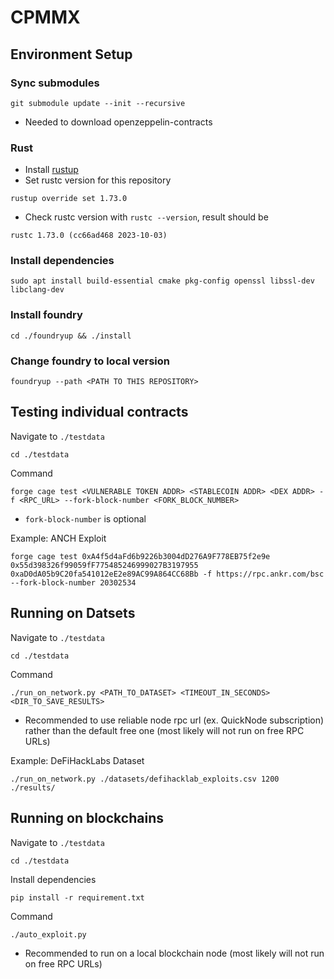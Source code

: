 # CPMMX

## Environment Setup

### Sync submodules
```
git submodule update --init --recursive
```
- Needed to download openzeppelin-contracts

### Rust
- Install [rustup](https://www.rust-lang.org/tools/install)
- Set rustc version for this repository
```
rustup override set 1.73.0
```
- Check rustc version with `rustc --version`, result should be
```
rustc 1.73.0 (cc66ad468 2023-10-03)
```

### Install dependencies
```
sudo apt install build-essential cmake pkg-config openssl libssl-dev libclang-dev
```
### Install foundry
```
cd ./foundryup && ./install
```
### Change foundry to local version
```
foundryup --path <PATH TO THIS REPOSITORY>
```

## Testing individual contracts
Navigate to `./testdata`
```
cd ./testdata
```

Command
```
forge cage test <VULNERABLE TOKEN ADDR> <STABLECOIN ADDR> <DEX ADDR> -f <RPC_URL> --fork-block-number <FORK_BLOCK_NUMBER>
```
- `fork-block-number` is optional

Example: ANCH Exploit
```
forge cage test 0xA4f5d4aFd6b9226b3004dD276A9F778EB75f2e9e 0x55d398326f99059fF775485246999027B3197955 0xaD0dA05b9C20fa541012eE2e89AC99A864CC68Bb -f https://rpc.ankr.com/bsc --fork-block-number 20302534
```

## Running on Datsets
Navigate to `./testdata`
```
cd ./testdata
```

Command
```
./run_on_network.py <PATH_TO_DATASET> <TIMEOUT_IN_SECONDS> <DIR_TO_SAVE_RESULTS>
```
- Recommended to use reliable node rpc url (ex. QuickNode subscription) rather than the default free one (most likely will not run on free RPC URLs)

Example: DeFiHackLabs Dataset
```
./run_on_network.py ./datasets/defihacklab_exploits.csv 1200 ./results/
```

## Running on blockchains
Navigate to `./testdata`
```
cd ./testdata
```
Install dependencies
```
pip install -r requirement.txt
```
Command
```
./auto_exploit.py
```
- Recommended to run on a local blockchain node (most likely will not run on free RPC URLs)